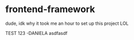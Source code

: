 # frontend-framework
 
dude, idk why it took me an hour to set up this project LOL 

TEST 123 -DANIELA asdfasdf